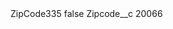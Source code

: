 <?xml version="1.0" encoding="UTF-8"?>
<CustomMetadata xmlns="http://soap.sforce.com/2006/04/metadata" xmlns:xsi="http://www.w3.org/2001/XMLSchema-instance" xmlns:xsd="http://www.w3.org/2001/XMLSchema">
    <label>ZipCode335</label>
    <protected>false</protected>
    <values>
        <field>Zipcode__c</field>
        <value xsi:type="xsd:string">20066</value>
    </values>
</CustomMetadata>
